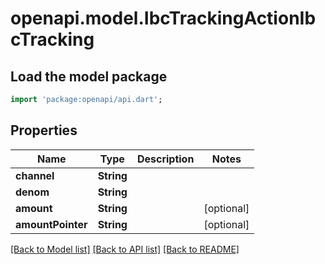 # openapi.model.IbcTrackingActionIbcTracking

## Load the model package
```dart
import 'package:openapi/api.dart';
```

## Properties
Name | Type | Description | Notes
------------ | ------------- | ------------- | -------------
**channel** | **String** |  | 
**denom** | **String** |  | 
**amount** | **String** |  | [optional] 
**amountPointer** | **String** |  | [optional] 

[[Back to Model list]](../README.md#documentation-for-models) [[Back to API list]](../README.md#documentation-for-api-endpoints) [[Back to README]](../README.md)


